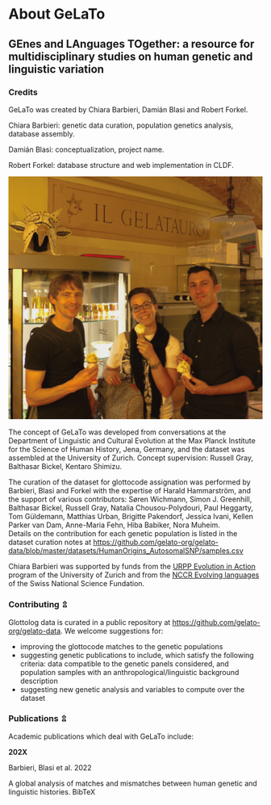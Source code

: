 # About GeLaTo 
## GEnes and LAnguages TOgether: a resource for multidisciplinary studies on human genetic and linguistic variation

### Credits

GeLaTo was created by Chiara Barbieri, Damián Blasi and Robert Forkel.

Chiara Barbieri: genetic data curation, population genetics analysis, database assembly. 

Damián Blasi: conceptualization, project name.

Robert Forkel: database structure and web implementation in CLDF.


![](docs/gelatauro.jpg)


The concept of GeLaTo was developed from conversations at the Department of Linguistic and Cultural Evolution at the Max Planck Institute for the Science of Human History, Jena, Germany, and the dataset was assembled at the University of Zurich.
Concept supervision: Russell Gray, Balthasar Bickel, Kentaro Shimizu.

The curation of the dataset for glottocode assignation was performed by Barbieri, Blasi and Forkel with the expertise of Harald Hammarström, and the support of various contributors: Søren Wichmann, Simon J. Greenhill, Balthasar Bickel, Russell Gray, Natalia Chousou-Polydouri, Paul Heggarty, Tom Güldemann, Matthias Urban, Brigitte Pakendorf, Jessica Ivani, Kellen Parker van Dam, Anne-Maria Fehn, Hiba Babiker, Nora Muheim.  
Details on the contribution for each genetic population is listed in the dataset curation notes at https://github.com/gelato-org/gelato-data/blob/master/datasets/HumanOrigins_AutosomalSNP/samples.csv 

Chiara Barbieri was supported by funds from the [URPP Evolution in Action](https://www.evolution.uzh.ch/en.html) program of the University of Zurich and from the [NCCR Evolving languages](https://evolvinglanguage.ch/) of the Swiss National Science Fundation.  



### Contributing ⇫ 
Glottolog data is curated in a public repository at  https://github.com/gelato-org/gelato-data. We welcome suggestions for:
* improving the glottocode matches to the genetic populations
* suggesting genetic publications to include, which satisfy the following criteria: data compatible to the genetic panels considered, and population samples with an anthropological/linguistic background description
* suggesting new genetic analysis and variables to compute over the dataset


### Publications ⇫ 
Academic publications which deal with GeLaTo include:

**202X**

Barbieri, Blasi et al. 2022

A global analysis of matches and mismatches between human genetic and linguistic histories.
BibTeX
